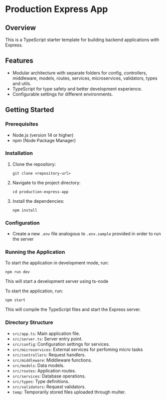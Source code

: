 # Production Express App

## Overview

This is a TypeScript starter template for building backend applications with Express.

## Features

-   Modular architecture with separate folders for config, controllers, middleware, models, routes, services, microservices, validators, types and utils.
-   TypeScript for type safety and better development experience.
-   Configurable settings for different environments.

## Getting Started

### Prerequisites

-   Node.js (version 14 or higher)
-   npm (Node Package Manager)

### Installation

1. Clone the repository:
    ```
    git clone <repository-url>
    ```
2. Navigate to the project directory:
    ```
    cd production-express-app
    ```
3. Install the dependencies:
    ```
    npm install
    ```

### Configuration

-   Create a new `.env` file analogous to `.env.sample` provided in order to run the server

### Running the Application

To start the application in development mode, run:

```
npm run dev
```

This will start a development server using ts-node

To start the application, run:

```
npm start
```

This will compile the TypeScript files and start the Express server.

### Directory Structure

-   `src/app.ts`: Main application file.
-   `src/server.ts`: Server entry point.
-   `src/config`: Configuration settings for services.
-   `src/microservices`: External services for perfoming micro tasks
-   `src/controllers`: Request handlers.
-   `src/middleware`: Middleware functions.
-   `src/models`: Data models.
-   `src/routes`: Application routes.
-   `src/services`: Database operations.
-   `src/types`: Type definitions.
-   `src/validators`: Request validators.
-   `temp`: Temporarily stored files uploaded through multer.

